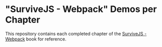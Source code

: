 # "SurviveJS - Webpack" Demos per Chapter

This repository contains each completed chapter of the [SurviveJS - Webpack](http://survivejs.com/webpack/) book for reference.
